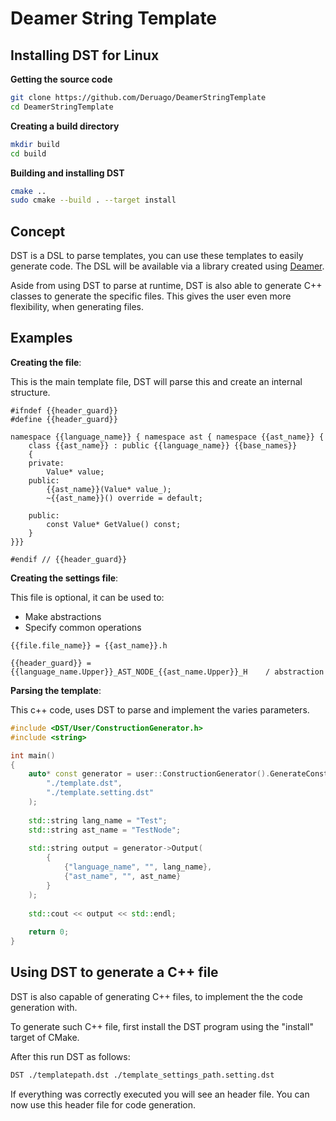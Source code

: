 # Deamer String Template

## Installing DST for Linux

**Getting the source code**
```bash
git clone https://github.com/Deruago/DeamerStringTemplate
cd DeamerStringTemplate
```

**Creating a build directory**
```bash
mkdir build
cd build
```

**Building and installing DST**
```bash
cmake ..
sudo cmake --build . --target install
```

## Concept

DST is a DSL to parse templates, you can use these templates to easily generate code. The DSL will be available via a library created using [Deamer](https://github.com/Deruago/theDeamerProject).

Aside from using DST to parse at runtime, DST is also able to generate C++ classes to generate the specific files. This gives the user even more flexibility, when generating files.

## Examples

**Creating the file**:

This is the main template file, DST will parse this and create an internal structure.

```DST
#ifndef {{header_guard}}
#define {{header_guard}}

namespace {{language_name}} { namespace ast { namespace {{ast_name}} {
    class {{ast_name}} : public {{language_name}} {{base_names}}
    {
    private:
        Value* value;
    public:
    	{{ast_name}}(Value* value_);
    	~{{ast_name}}() override = default;
    
    public:
    	const Value* GetValue() const;
    }
}}}

#endif // {{header_guard}}
```

**Creating the settings file**:

This file is optional, it can be used to:

- Make abstractions
- Specify common operations

```DST
{{file.file_name}} = {{ast_name}}.h

{{header_guard}} = {{language_name.Upper}}_AST_NODE_{{ast_name.Upper}}_H	/ abstraction
```

**Parsing the template**:

This c++ code, uses DST to parse and implement the varies parameters.

```c++
#include <DST/User/ConstructionGenerator.h>
#include <string>

int main()
{
    auto* const generator = user::ConstructionGenerator().GenerateConstructionFromPath(
        "./template.dst",
        "./template.setting.dst"
    );
    
    std::string lang_name = "Test";
    std::string ast_name = "TestNode";
    
    std::string output = generator->Output(
        {
            {"language_name", "", lang_name},
            {"ast_name", "", ast_name}
        }
    );
    
    std::cout << output << std::endl;
    
    return 0;
}
```

## Using DST to generate a C++ file

DST is also capable of generating C++ files, to implement the the code generation with.

To generate such C++ file, first install the DST program using the "install" target of CMake.

After this run DST as follows:
```bash
DST ./templatepath.dst ./template_settings_path.setting.dst
```

If everything was correctly executed you will see an header file. You can now use this header file for code generation.

